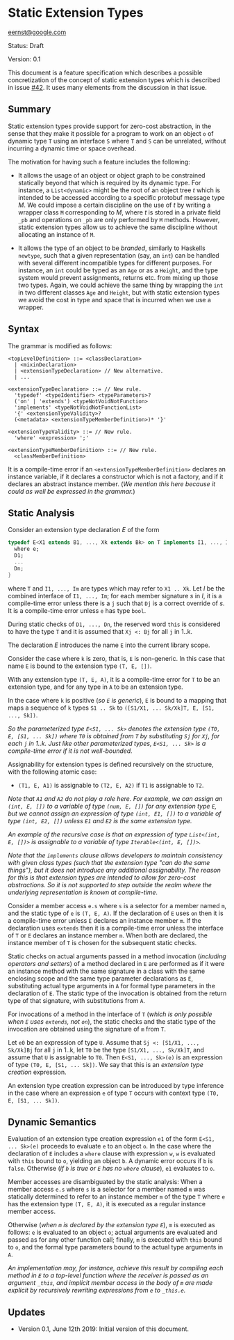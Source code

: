 # Static Extension Types

eernst@google.com

Status: Draft

Version: 0.1

This document is a feature specification which describes a possible
concretization of the concept of static extension types which is described
in issue [#42](https://github.com/dart-lang/language/issues/42). It uses
many elements from the discussion in that issue.


## Summary

Static extension types provide support for zero-cost abstraction, in the
sense that they make it possible for a program to work on an object `o` of
dynamic type `T` using an interface `S` where `T` and `S` can be unrelated,
without incurring a dynamic time or space overhead.

The motivation for having such a feature includes the following:

- It allows the usage of an object or object graph to be constrained
  statically beyond that which is required by its dynamic type. For
  instance, a `List<dynamic>` might be the root of an object tree _t_ which
  is intended to be accessed according to a specific protobuf message type
  _M_. We could impose a certain discipline on the use of _t_ by writing a
  wrapper class `M` corresponding to _M_, where _t_ is stored in a private
  field `_pb` and operations on `_pb` are only performed by `M`
  methods. However, static extension types allow us to achieve the same
  discipline without allocating an instance of `M`.

- It allows the type of an object to be _branded_, similarly to Haskells
  `newtype`, such that a given representation (say, an `int`) can be
  handled with several different incompatible types for different
  purposes. For instance, an `int` could be typed as an `Age` or as a
  `Height`, and the type system would prevent assignments, returns
  etc. from mixing up those two types. Again, we could achieve the same
  thing by wrapping the `int` in two different classes `Age` and `Height`,
  but with static extension types we avoid the cost in type and space that
  is incurred when we use a wrapper.


## Syntax

The grammar is modified as follows:

```
<topLevelDefinition> ::= <classDeclaration>
  | <mixinDeclaration>
  | <extensionTypeDeclaration> // New alternative.
  | ...

<extensionTypeDeclaration> ::= // New rule.
  'typedef' <typeIdentifier> <typeParameters>?
  ('on' | 'extends') <typeNotVoidNotFunction>
  'implements' <typeNotVoidNotFunctionList>
  '{' <extensionTypeValidity>?
  (<metadata> <extensionTypeMemberDefinition>)* '}'

<extensionTypeValidity> ::= // New rule.
  'where' <expression> ';'

<extensionTypeMemberDefinition> ::= // New rule.
  <classMemberDefinition>
```

It is a compile-time error if an `<extensionTypeMemberDefinition>` declares
an instance variable, if it declares a constructor which is not a
factory, and if it declares an abstract instance member. (*We mention this
here because it could as well be expressed in the grammar.*)


## Static Analysis

Consider an extension type declaration _E_ of the form

```dart
typedef E<X1 extends B1, ..., Xk extends Bk> on T implements I1, ..., Im {
  where e;
  D1;
  ...
  Dn;
}
```

where `T` and `I1, ..., Im` are types which may refer to `X1 .. Xk`. Let
_I_ be the combined interface of `I1, ..., Im`; for each member signature
_s_ in _I_, it is a compile-time error unless there is a `j` such that `Dj`
is a correct override of _s_. It is a compile-time error unless `e` has
type `bool`.

During static checks of `D1, ..., Dn`, the reserved word `this` is
considered to have the type `T` and it is assumed that `Xj <: Bj` for all
`j` in 1..k.

The declaration _E_ introduces the name `E` into the current library
scope.

Consider the case where `k` is zero, that is, `E` is non-generic. In
this case that name `E` is bound to the extension type `(T, E, [])`.

With any extension type `(T, E, A)`, it is a compile-time error for `T` to
be an extension type, and for any type in `A` to be an extension type.

In the case where `k` is positive (*so `E` is generic*), `E` is bound to a
mapping that maps a sequence of `k` types `S1 .. Sk` to
`([S1/X1, ... Sk/Xk]T, E, [S1, ..., Sk])`.

*So the parameterized type `E<S1, ... Sk>` denotes the
extension type `(T0, E, [S1, ... Sk])` where `T0` is obtained from `T` by
substituting `Sj` for `Xj`, for each `j` in 1..k. Just like other
parameterized types, `E<S1, ... Sk>` is a compile-time error if it is not
well-bounded.*

Assignability for extension types is defined recursively on the structure,
with the following atomic case:

- `(T1, E, A1)` is assignable to `(T2, E, A2)` if `T1` is assignable to
  `T2`.
  
*Note that `A1` and `A2` do not play a role here. For example, we can
assign an `(int, E, [])` to a variable of type `(num, E, [])` for any
extension type `E`, but we cannot assign an expression of type `(int, E1,
[])` to a variable of type `(int, E2, [])` unless `E1` and `E2` is the same
extension type.*

*An example of the recursive case is that an expression of type `List<(int,
E, [])>` is assignable to a variable of type `Iterable<(int, E, [])>`.*

*Note that the `implements` clause allows developers to maintain
consistency with given class types (such that the extension type "can do
the same things"), but it does not introduce any additional
assignability. The reason for this is that extension types are intended to
allow for zero-cost abstractions. So it is not supported to step outside
the realm where the underlying representation is known at compile-time.*

Consider a member access `e.s` where `s` is a selector for a member named
`m`, and the static type of `e` is `(T, E, A)`. If the declaration of `E`
uses `on` then it is a compile-time error unless `E` declares an instance
member `m`. If the declaration uses `extends` then it is a compile-time
error unless the interface of `T` or `E` declares an instance member `m`.
When both are declared, the instance member of `T` is chosen for the
subsequent static checks.

Static checks on actual arguments passed in a method invocation (*including
operators and setters*) of a method declared in `E` are performed as if
it were an instance method with the same signature in a class with the same
enclosing scope and the same type parameter declarations as `E`,
substituting actual type arguments in `A` for formal type parameters in the
declaration of `E`. The static type of the invocation is obtained from the
return type of that signature, with substitutions from `A`.

For invocations of a method in the interface of `T` (*which is only
possible when `E` uses `extends`, not `on`*), the static checks and the
static type of the invocation are obtained using the signature of `m` from
`T`.

Let `e0` be an expression of type `U`. Assume that
`Sj <: [S1/X1, ..., Sk/Xk]Bj` for all `j` in 1..k, let `T0` be the type
`[S1/X1, ..., Sk/Xk]T`, and assume that `U` is assignable to `T0`. Then
`E<S1, ..., Sk>(e)` is an expression of type `(T0, E, [S1, ... Sk])`. We
say that this is an _extension type creation_ expression.

An extension type creation expression can be introduced by type inference
in the case where an expression `e` of type `T` occurs with context type
`(T0, E, [S1, ... Sk])`.


## Dynamic Semantics

Evaluation of an extension type creation expression `e1` of the form `E<S1,
... Sk>(e)` proceeds to evaluate `e` to an object `o`. In the case where the
declaration of `E` includes a `where` clause with expression `w`, `w` is
evaluated with `this` bound to `o`, yielding an object `b`. A dynamic error
occurs if `b` is `false`. Otherwise (*if `b` is true or `E` has no `where`
clause*), `e1` evaluates to `o`.

Member accesses are disambiguated by the static analysis: When a member
access `e.s` where `s` is a selector for a member named `m` was statically
determined to refer to an instance member `m` of the type `T` where `e` has
the extension type `(T, E, A)`, it is executed as a regular instance member
access.

Otherwise (*when `m` is declared by the extension type `E`*), `m` is
executed as follows: `e` is evaluated to an object `o`; actual arguments
are evaluated and passed as for any other function call; finally, `m` is
executed with `this` bound to `o`, and the formal type parameters bound to
the actual type arguments in `A`.

*An implementation may, for instance, achieve this result by compiling each
method in `E` to a top-level function where the receiver is passed as an
argument `_this`, and implicit member access in the body of `m` are made
explicit by recursively rewriting expressions from `e` to `_this.e`.*


## Updates

- Version 0.1, June 12th 2019: Initial version of this document.
